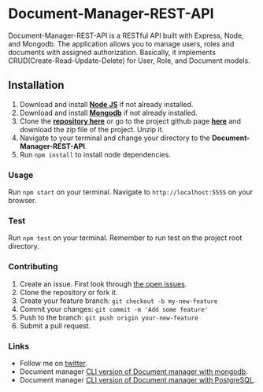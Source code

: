# Document-Manager-REST-API

Document-Manager-REST-API is a  RESTful API built with Express, Node, and Mongodb. The application allows you to manage users, roles and documents with assigned authorization. Basically, it implements CRUD(Create-Read-Update-Delete) for User, Role, and Document models.

## Installation

1. Download and install [**Node JS**](https://nodejs.org/en/) if not already installed.
2. Download and install [**Mongodb**](https://www.mongodb.org/downloads/) if not already installed.
3. Clone the [**repository here**](hhttps://github.com/andela-rekemezie/Document-Manager-REST-API.git) or go to the project github page [**here**](https://github.com/andela-rekemezie/Document-Manager-REST-API) and download the zip file of the project. Unzip it.
4. Navigate to your terminal and change your directory to the **Document-Manager-REST-API**.
5. Run `npm install` to install node dependencies.

### Usage
Run `npm start` on your terminal.
Navigate to `http://localhost:5555` on your browser.

### Test
Run `npm test` on your terminal. Remember to  run test on the project root directory.

### Contributing
1. Create an issue. First look through [the open issues](https://github.com/andela-rekemezie/Document-Manager-REST-API/issues).
2. Clone the repository or fork it.
3. Create your feature branch: `git checkout -b my-new-feature`
5. Commit your changes: `git commit -m 'Add some feature'`
4. Push to the branch: `git push origin your-new-feature`
5. Submit a pull request.

###  Links
* Follow me on [twitter](https://twitter.com/EkemezieRowland).
* Document manager [CLI version of Document manager with mongodb](https://github.com/andela-rekemezie/DMS-Mongoose).
* Document manager [CLI version of Document manager with PostgreSQL](https://github.com/andela-rekemezie/DMS-Sequelize).

